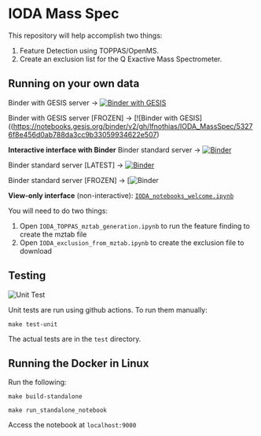 # IODA Mass Spec

This repository will help accomplish two things:

1. Feature Detection using TOPPAS/OpenMS.
2. Create an exclusion list for the Q Exactive Mass Spectrometer.


## Running on your own data

Binder with GESIS server -> [![Binder with GESIS](https://mybinder.org/badge_logo.svg)](https://notebooks.gesis.org/binder/v2/gh/lfnothias/IODA_MassSpec/master?urlpath=lab/tree/home/jovyan/IODA_notebooks_welcome.ipynb)

Binder with GESIS server [FROZEN] -> [![Binder with GESIS]((https://notebooks.gesis.org/binder/v2/gh/lfnothias/IODA_MassSpec/53276f8e456d0ab788da3cc9b33059934622e507)

**Interactive interface with Binder**
Binder standard server -> [![Binder](https://mybinder.org/badge_logo.svg)](https://mybinder.org/v2/gh/lfnothias/IODA_MassSpec/master?urlpath=lab/tree/home/jovyan/IODA_notebooks_welcome.ipynb)

Binder standard server [LATEST] -> [![Binder](https://mybinder.org/badge_logo.svg)](https://mybinder.org/v2/gh/lfnothias/IODA_MassSpec/master?urlpath=lab/tree/home/jovyan/IODA_notebooks_welcome.ipynb)

Binder standard server [FROZEN] -> [![Binder](https://mybinder.org/v2/gh/lfnothias/IODA_MassSpec/53276f8e456d0ab788da3cc9b33059934622e507)

**View-only interface** (non-interactive): [`IODA_notebooks_welcome.ipynb`](https://nbviewer.jupyter.org/github/lfnothias/IODA_MassSpec/blob/master/IODA_notebooks_welcome.ipynb)

You will need to do two things:

1. Open `IODA_TOPPAS_mztab_generation.ipynb` to run the feature finding to create the mztab file
2. Open `IODA_exclusion_from_mztab.ipynb` to create the exclusion file to download


## Testing

![Unit Test](https://github.com/lfnothias/IODA_MassSpec/workflows/Unit%20Test/badge.svg)

Unit tests are run using github actions. To run them manually:

```make test-unit```

The actual tests are in the ```test``` directory.

## Running the Docker in Linux

Run the following:

`make build-standalone`

`make run_standalone_notebook`

Access the notebook at `localhost:9000`
